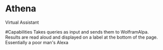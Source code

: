 # Athena
Virtual Assistant

#Capabilities
Takes queries as input and sends them to WolframAlpa. Results are read aloud and displayed on a label at the bottom of the page. Essentially a poor man's Alexa
